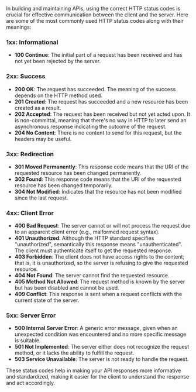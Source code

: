 In building and maintaining APIs, using the correct HTTP status codes is crucial for effective communication between the client and the server. Here are some of the most commonly used HTTP status codes along with their meanings:

### 1xx: Informational
- **100 Continue**: The initial part of a request has been received and has not yet been rejected by the server.

### 2xx: Success
- **200 OK**: The request has succeeded. The meaning of the success depends on the HTTP method used.
- **201 Created**: The request has succeeded and a new resource has been created as a result.
- **202 Accepted**: The request has been received but not yet acted upon. It is non-committal, meaning that there's no way in HTTP to later send an asynchronous response indicating the outcome of the request.
- **204 No Content**: There is no content to send for this request, but the headers may be useful.

### 3xx: Redirection
- **301 Moved Permanently**: This response code means that the URI of the requested resource has been changed permanently.
- **302 Found**: This response code means that the URI of the requested resource has been changed temporarily.
- **304 Not Modified**: Indicates that the resource has not been modified since the last request.

### 4xx: Client Error
- **400 Bad Request**: The server cannot or will not process the request due to an apparent client error (e.g., malformed request syntax).
- **401 Unauthorized**: Although the HTTP standard specifies "unauthorized", semantically this response means "unauthenticated". The client must authenticate itself to get the requested response.
- **403 Forbidden**: The client does not have access rights to the content; that is, it is unauthorized, so the server is refusing to give the requested resource.
- **404 Not Found**: The server cannot find the requested resource.
- **405 Method Not Allowed**: The request method is known by the server but has been disabled and cannot be used.
- **409 Conflict**: This response is sent when a request conflicts with the current state of the server.

### 5xx: Server Error
- **500 Internal Server Error**: A generic error message, given when an unexpected condition was encountered and no more specific message is suitable.
- **501 Not Implemented**: The server either does not recognize the request method, or it lacks the ability to fulfill the request.
- **503 Service Unavailable**: The server is not ready to handle the request.

These status codes help in making your API responses more informative and standardized, making it easier for the client to understand the response and act accordingly.